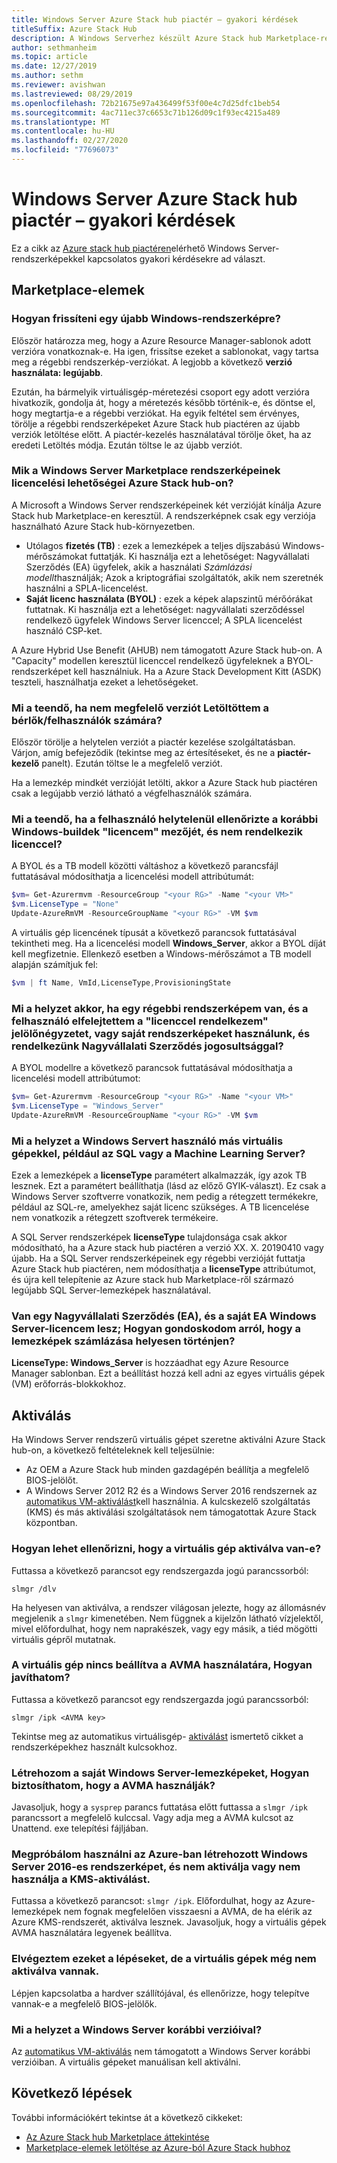 ```yaml
---
title: Windows Server Azure Stack hub piactér – gyakori kérdések
titleSuffix: Azure Stack Hub
description: A Windows Serverhez készült Azure Stack hub Marketplace-re vonatkozó gyakori kérdések listája.
author: sethmanheim
ms.topic: article
ms.date: 12/27/2019
ms.author: sethm
ms.reviewer: avishwan
ms.lastreviewed: 08/29/2019
ms.openlocfilehash: 72b21675e97a436499f53f00e4c7d25dfc1beb54
ms.sourcegitcommit: 4ac711ec37c6653c71b126d09c1f93ec4215a489
ms.translationtype: MT
ms.contentlocale: hu-HU
ms.lasthandoff: 02/27/2020
ms.locfileid: "77696073"
---
```

# <a name="windows-server-in-azure-stack-hub-marketplace-faq"></a>Windows Server Azure Stack hub piactér – gyakori kérdések

Ez a cikk az [Azure stack hub piactéren](azure-stack-marketplace.md)elérhető Windows Server-rendszerképekkel kapcsolatos gyakori kérdésekre ad választ.

## <a name="marketplace-items"></a>Marketplace-elemek

### <a name="how-do-i-update-to-a-newer-windows-image"></a>Hogyan frissíteni egy újabb Windows-rendszerképre?

Először határozza meg, hogy a Azure Resource Manager-sablonok adott verzióra vonatkoznak-e. Ha igen, frissítse ezeket a sablonokat, vagy tartsa meg a régebbi rendszerkép-verziókat. A legjobb a következő **verzió használata: legújabb**.

Ezután, ha bármelyik virtuálisgép-méretezési csoport egy adott verzióra hivatkozik, gondolja át, hogy a méretezés később történik-e, és döntse el, hogy megtartja-e a régebbi verziókat. Ha egyik feltétel sem érvényes, törölje a régebbi rendszerképeket Azure Stack hub piactéren az újabb verziók letöltése előtt. A piactér-kezelés használatával törölje őket, ha az eredeti Letöltés módja. Ezután töltse le az újabb verziót.

### <a name="what-are-the-licensing-options-for-windows-server-marketplace-images-on-azure-stack-hub"></a>Mik a Windows Server Marketplace rendszerképeinek licencelési lehetőségei Azure Stack hub-on?

A Microsoft a Windows Server rendszerképeinek két verzióját kínálja Azure Stack hub Marketplace-en keresztül. A rendszerképnek csak egy verziója használható Azure Stack hub-környezetben.  

- Utólagos **fizetés (TB)** : ezek a lemezképek a teljes díjszabású Windows-mérőszámokat futtatják.
   Ki használja ezt a lehetőséget: Nagyvállalati Szerződés (EA) ügyfelek, akik a használati *Számlázási modellt*használják; Azok a kriptográfiai szolgáltatók, akik nem szeretnék használni a SPLA-licencelést.
- **Saját licenc használata (BYOL)** : ezek a képek alapszintű mérőórákat futtatnak.
   Ki használja ezt a lehetőséget: nagyvállalati szerződéssel rendelkező ügyfelek Windows Server licenccel; A SPLA licencelést használó CSP-ket.

A Azure Hybrid Use Benefit (AHUB) nem támogatott Azure Stack hub-on. A "Capacity" modellen keresztül licenccel rendelkező ügyfeleknek a BYOL-rendszerképet kell használniuk. Ha a Azure Stack Development Kitt (ASDK) teszteli, használhatja ezeket a lehetőségeket.

### <a name="what-if-i-downloaded-the-wrong-version-to-offer-my-tenantsusers"></a>Mi a teendő, ha nem megfelelő verziót Letöltöttem a bérlők/felhasználók számára?

Először törölje a helytelen verziót a piactér kezelése szolgáltatásban. Várjon, amíg befejeződik (tekintse meg az értesítéseket, és ne a **piactér-kezelő** panelt). Ezután töltse le a megfelelő verziót.

Ha a lemezkép mindkét verzióját letölti, akkor a Azure Stack hub piactéren csak a legújabb verzió látható a végfelhasználók számára.

### <a name="what-if-my-user-incorrectly-checked-the-i-have-a-license-box-in-previous-windows-builds-and-they-dont-have-a-license"></a>Mi a teendő, ha a felhasználó helytelenül ellenőrizte a korábbi Windows-buildek "licencem" mezőjét, és nem rendelkezik licenccel?

A BYOL és a TB modell közötti váltáshoz a következő parancsfájl futtatásával módosíthatja a licencelési modell attribútumát:

```powershell
$vm= Get-Azurermvm -ResourceGroup "<your RG>" -Name "<your VM>"
$vm.LicenseType = "None"
Update-AzureRmVM -ResourceGroupName "<your RG>" -VM $vm
```

A virtuális gép licencének típusát a következő parancsok futtatásával tekintheti meg. Ha a licencelési modell **Windows_Server**, akkor a BYOL díját kell megfizetnie. Ellenkező esetben a Windows-mérőszámot a TB modell alapján számítjuk fel:

```powershell
$vm | ft Name, VmId,LicenseType,ProvisioningState
```

### <a name="what-if-i-have-an-older-image-and-my-user-forgot-to-check-the-i-have-a-license-box-or-we-use-our-own-images-and-we-do-have-enterprise-agreement-entitlement"></a>Mi a helyzet akkor, ha egy régebbi rendszerképem van, és a felhasználó elfelejtettem a "licenccel rendelkezem" jelölőnégyzetet, vagy saját rendszerképeket használunk, és rendelkezünk Nagyvállalati Szerződés jogosultsággal?

A BYOL modellre a következő parancsok futtatásával módosíthatja a licencelési modell attribútumot:

```powershell
$vm= Get-Azurermvm -ResourceGroup "<your RG>" -Name "<your VM>"
$vm.LicenseType = "Windows_Server"
Update-AzureRmVM -ResourceGroupName "<your RG>" -VM $vm
```

### <a name="what-about-other-vms-that-use-windows-server-such-as-sql-or-machine-learning-server"></a>Mi a helyzet a Windows Servert használó más virtuális gépekkel, például az SQL vagy a Machine Learning Server?

Ezek a lemezképek a **licenseType** paramétert alkalmazzák, így azok TB lesznek. Ezt a paramétert beállíthatja (lásd az előző GYIK-választ). Ez csak a Windows Server szoftverre vonatkozik, nem pedig a rétegzett termékekre, például az SQL-re, amelyekhez saját licenc szükséges. A TB licencelése nem vonatkozik a rétegzett szoftverek termékeire.

A SQL Server rendszerképek **licenseType** tulajdonsága csak akkor módosítható, ha a Azure stack hub piactéren a verzió XX. X. 20190410 vagy újabb. Ha a SQL Server rendszerképeinek egy régebbi verzióját futtatja Azure Stack hub piactéren, nem módosíthatja a **licenseType** attribútumot, és újra kell telepítenie az Azure stack hub Marketplace-ről származó legújabb SQL Server-lemezképek használatával.

### <a name="i-have-an-enterprise-agreement-ea-and-will-be-using-my-ea-windows-server-license-how-do-i-make-sure-images-are-billed-correctly"></a>Van egy Nagyvállalati Szerződés (EA), és a saját EA Windows Server-licencem lesz; Hogyan gondoskodom arról, hogy a lemezképek számlázása helyesen történjen?

**LicenseType: Windows_Server** is hozzáadhat egy Azure Resource Manager sablonban. Ezt a beállítást hozzá kell adni az egyes virtuális gépek (VM) erőforrás-blokkokhoz.

## <a name="activation"></a>Aktiválás

Ha Windows Server rendszerű virtuális gépet szeretne aktiválni Azure Stack hub-on, a következő feltételeknek kell teljesülnie:

- Az OEM a Azure Stack hub minden gazdagépén beállítja a megfelelő BIOS-jelölőt.
- A Windows Server 2012 R2 és a Windows Server 2016 rendszernek az [automatikus VM-aktiválást](/previous-versions/windows/it-pro/windows-server-2012-R2-and-2012/dn303421(v=ws.11))kell használnia. A kulcskezelő szolgáltatás (KMS) és más aktiválási szolgáltatások nem támogatottak Azure Stack központban.

### <a name="how-can-i-verify-that-my-vm-is-activated"></a>Hogyan lehet ellenőrizni, hogy a virtuális gép aktiválva van-e?

Futtassa a következő parancsot egy rendszergazda jogú parancssorból:

```shell
slmgr /dlv
```

Ha helyesen van aktiválva, a rendszer világosan jelezte, hogy az állomásnév megjelenik a `slmgr` kimenetében. Nem függnek a kijelzőn látható vízjelektől, mivel előfordulhat, hogy nem naprakészek, vagy egy másik, a tiéd mögötti virtuális gépről mutatnak.

### <a name="my-vm-isnt-set-up-to-use-avma-how-can-i-fix-it"></a>A virtuális gép nincs beállítva a AVMA használatára, Hogyan javíthatom?

Futtassa a következő parancsot egy rendszergazda jogú parancssorból:

```shell
slmgr /ipk <AVMA key>
```

Tekintse meg az automatikus virtuálisgép- [aktiválást](/previous-versions/windows/it-pro/windows-server-2012-R2-and-2012/dn303421(v=ws.11)) ismertető cikket a rendszerképekhez használt kulcsokhoz.

### <a name="i-create-my-own-windows-server-images-how-can-i-make-sure-they-use-avma"></a>Létrehozom a saját Windows Server-lemezképeket, Hogyan biztosíthatom, hogy a AVMA használják?

Javasoljuk, hogy a `sysprep` parancs futtatása előtt futtassa a `slmgr /ipk` parancssort a megfelelő kulccsal. Vagy adja meg a AVMA kulcsot az Unattend. exe telepítési fájljában.

### <a name="i-am-trying-to-use-my-windows-server-2016-image-created-on-azure-and-its-not-activating-or-using-kms-activation"></a>Megpróbálom használni az Azure-ban létrehozott Windows Server 2016-es rendszerképet, és nem aktiválja vagy nem használja a KMS-aktiválást.

Futtassa a következő parancsot: `slmgr /ipk`. Előfordulhat, hogy az Azure-lemezképek nem fognak megfelelően visszaesni a AVMA, de ha elérik az Azure KMS-rendszerét, aktiválva lesznek. Javasoljuk, hogy a virtuális gépek AVMA használatára legyenek beállítva.

### <a name="i-have-performed-all-of-these-steps-but-my-vms-are-still-not-activating"></a>Elvégeztem ezeket a lépéseket, de a virtuális gépek még nem aktiválva vannak.

Lépjen kapcsolatba a hardver szállítójával, és ellenőrizze, hogy telepítve vannak-e a megfelelő BIOS-jelölők.

### <a name="what-about-earlier-versions-of-windows-server"></a>Mi a helyzet a Windows Server korábbi verzióival?

Az [automatikus VM-aktiválás](/previous-versions/windows/it-pro/windows-server-2012-R2-and-2012/dn303421(v=ws.11)) nem támogatott a Windows Server korábbi verzióiban. A virtuális gépeket manuálisan kell aktiválni.

## <a name="next-steps"></a>Következő lépések

További információkért tekintse át a következő cikkeket:

- [Az Azure Stack hub Marketplace áttekintése](azure-stack-marketplace.md)
- [Marketplace-elemek letöltése az Azure-ból Azure Stack hubhoz](azure-stack-download-azure-marketplace-item.md)
